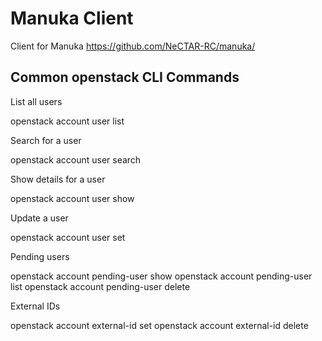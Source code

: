 # Manuka Client

Client for Manuka
https://github.com/NeCTAR-RC/manuka/

## Common openstack CLI Commands

List all users

 openstack account user list

Search for a user

 openstack account user search

Show details for a user

 openstack account user show

Update a user

openstack account user set

Pending users

 openstack account pending-user show
 openstack account pending-user list
 openstack account pending-user delete

External IDs

 openstack account external-id set
 openstack account external-id delete
